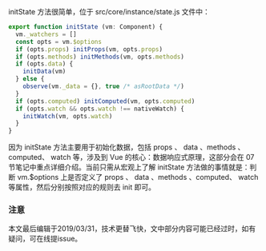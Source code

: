 initState 方法很简单，位于 src/core/instance/state.js 文件中：

``` javascript
export function initState (vm: Component) {
  vm._watchers = []
  const opts = vm.$options
  if (opts.props) initProps(vm, opts.props)
  if (opts.methods) initMethods(vm, opts.methods)
  if (opts.data) {
    initData(vm)
  } else {
    observe(vm._data = {}, true /* asRootData */)
  }
  if (opts.computed) initComputed(vm, opts.computed)
  if (opts.watch && opts.watch !== nativeWatch) {
    initWatch(vm, opts.watch)
  }
}
```

因为 initState 方法主要用于初始化数据，包括 props 、 data 、methods 、computed、 watch 等，涉及到 Vue 的核心：数据响应式原理，这部分会在 07 节笔记中重点详细介绍。当前只需从宏观上了解 initState 方法做的事情就是：判断 vm.$options 上是否定义了 props 、 data 、methods 、computed、 watch 等属性，然后分别按照对应的规则去 init 即可。

### 注意
本文最后编辑于2019/03/31，技术更替飞快，文中部分内容可能已经过时，如有疑问，可在线提issue。